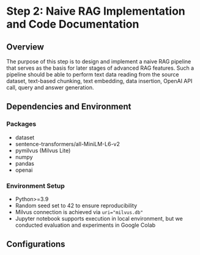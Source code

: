 # Step 2: Naive RAG Implementation and Code Documentation

## Overview
The purpose of this step is to design and implement a naive RAG pipeline that serves as the basis for later stages of advanced RAG features. Such a pipeline should be able to perform text data reading from the source dataset, text-based chunking, text embedding, data insertion, OpenAI API call, query and answer generation. 

## Dependencies and Environment
### Packages
- dataset
- sentence-transformers/all-MiniLM-L6-v2
- pymilvus (Milvus Lite)
- numpy
- pandas
- openai
### Environment Setup
- Python>=3.9
- Random seed set to 42 to ensure reproducibility
- Milvus connection is achieved via `uri="milvus.db"`
- Jupyter notebook supports execution in local environment, but we conducted evaluation and experiments in Google Colab

## Configurations
